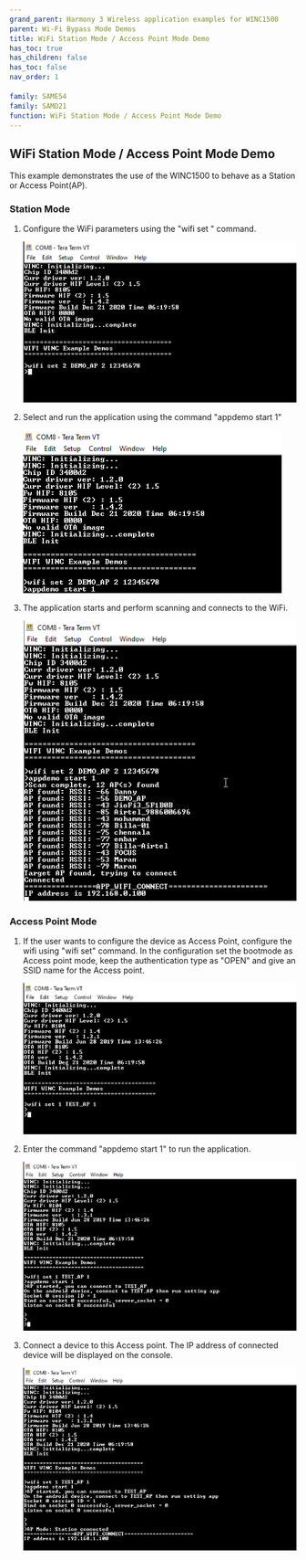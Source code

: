 ```yaml
---
grand_parent: Harmony 3 Wireless application examples for WINC1500
parent: Wi-Fi Bypass Mode Demos
title: WiFi Station Mode / Access Point Mode Demo
has_toc: true
has_children: false
has_toc: false
nav_order: 1

family: SAME54
family: SAMD21
function: WiFi Station Mode / Access Point Mode Demo
---
```


## WiFi Station Mode / Access Point Mode Demo<a name="stademo"></a>
This example demonstrates the use of the WINC1500 to behave as a Station or Access Point(AP).

### Station Mode
1. Configure the WiFi parameters using the "wifi set " command.

	![](images/wifi_config.png)
	
2. Select and run the application using the command "appdemo start 1"

	![](images/ap_scan_start.png)
	
3. The application starts and perform scanning and connects to the 
WiFi.

	![](images/ap_scan_console.png)
	
### Access Point Mode
1. If the user wants to configure the device as Access Point, configure the wifi using "wifi set" command. In the configuration set the bootmode as Access point mode, keep the authentication type as "OPEN" and give an SSID name for the Access point.

	![](images/ap_mode_config_cmd.png)

2. Enter the command "appdemo start 1" to run the application.

	![](images/ap_mode_config.png)

3. Connect a device to this Access point. The IP address of connected device will be displayed on the console.

	![](images/ap_mode_connected.png)





